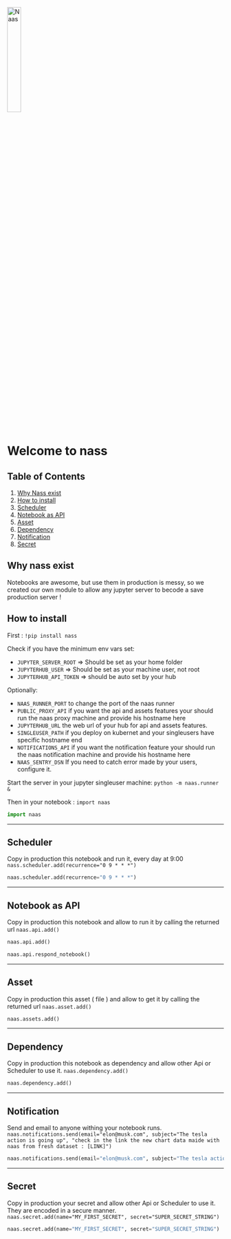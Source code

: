 <img width="25%" alt="Naas" src="https://raw.githubusercontent.com/jupyter-naas/naas/master/images/naas_logo.svg"/>

# Welcome to nass

## Table of Contents
1. [Why Nass exist](#Why-nass-xist)
2. [How to install](#How-to-install)
3. [Scheduler](#Sheduler)
4. [Notebook as API](#Notebook-as-API)
5. [Asset](#Asset)
6. [Dependency](#Dependency)
7. [Notification](#Notification)
7. [Secret](#Secret)




## Why nass exist
Notebooks are awesome, but use them in production is messy, so we created our own module to allow any jupyter server to becode a save production server !

## How to install
First :
`!pip install nass`

Check if you have the minimum env vars set:

- `JUPYTER_SERVER_ROOT` => Should be set as your home folder
- `JUPYTERHUB_USER` => Should be set as your machine user, not root
- `JUPYTERHUB_API_TOKEN` => should be auto set by your hub

Optionally:
- `NAAS_RUNNER_PORT` to change the port of the naas runner
- `PUBLIC_PROXY_API` if you want the api and assets features your should run the naas proxy machine and provide his hostname here
- `JUPYTERHUB_URL` the web url of your hub for api and assets features.
- `SINGLEUSER_PATH` if you deploy on kubernet and your singleusers have specific hostname end
- `NOTIFICATIONS_API` if you want the notification feature your should run the naas notification machine and provide his hostname here
- `NAAS_SENTRY_DSN` If you need to catch error made by your users, configure it.


Start the server in your jupyter singleuser machine:
`python -m naas.runner &`


Then in your notebook :
`import naas`




```python
import naas
```

---
## Scheduler
Copy in production this notebook and run it, every day at 9:00
`nass.scheduler.add(recurrence="0 9 * * *")`


```python
naas.scheduler.add(recurrence="0 9 * * *")
```

---
## Notebook as API
Copy in production this notebook and allow to run it by calling the returned url
`naas.api.add()`


```python
naas.api.add()
```


```python
naas.api.respond_notebook()
```

---
## Asset
Copy in production this asset ( file ) and allow to get it by calling the returned url
`naas.asset.add()`



```python
naas.assets.add()
```

---
## Dependency
Copy in production this notebook as dependency and allow other Api or Scheduler to use it.
`naas.dependency.add()`


```python
naas.dependency.add()
```

---
## Notification
Send and email to anyone withing your notebook runs.
`naas.notifications.send(email="elon@musk.com", subject="The tesla action is going up", "check in the link the new chart data maide with naas from fresh dataset : [LINK]")`



```python
naas.notifications.send(email="elon@musk.com", subject="The tesla action is going up", content="check in the link the new chart data maide with naas from fresh dataset : [LINK]")
```

---
## Secret
Copy in production your secret and allow other Api or Scheduler to use it. They are encoded in a secure manner.
`naas.secret.add(name="MY_FIRST_SECRET", secret="SUPER_SECRET_STRING")`


```python
naas.secret.add(name="MY_FIRST_SECRET", secret="SUPER_SECRET_STRING")
```
